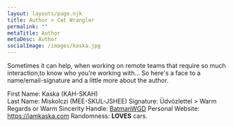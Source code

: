```yaml
---
layout: layouts/page.njk
title: Author > Cat Wrangler
permalink: ""
metaTitle: Author
metaDesc: Author
socialImage: /images/kaska.jpg
---
```

Sometimes it can help, when working on remote teams that require so much interaction,to know who you're working with... So here's a face to a name/email-signature and a little more about the author.

First Name: Kaska (KAH-SKAH)\
Last Name: Miskolczi (MEE-SKUL-JSHEE)
Signature: Üdvözlettel > Warm Regards or Warm Sincerity
Handle: [BatmanWGD](https://github.com/batmanwgd)
Personal Website: <https://iamkaska.com>
Randomness: **LOVES** cars.